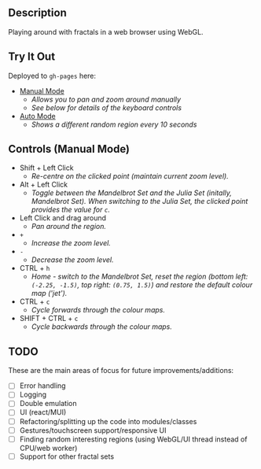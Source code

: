 ## Description

Playing around with fractals in a web browser using WebGL.

## Try It Out

Deployed to `gh-pages` here:

* [Manual Mode](https://taylorjg.github.io/FractalsWebGL?mode=manual)
  * _Allows you to pan and zoom around manually_
  * _See below for details of the keyboard controls_
* [Auto Mode](https://taylorjg.github.io/FractalsWebGL)
  * _Shows a different random region every 10 seconds_

## Controls (Manual Mode)

* Shift + Left Click
    * _Re-centre on the clicked point (maintain current zoom level)._
* Alt + Left Click
    * _Toggle between the Mandelbrot Set and the Julia Set (initally, Mandelbrot Set). When switching to the Julia Set, the clicked point provides the value for `c`._
* Left Click and drag around
    * _Pan around the region._
* `+`
    * _Increase the zoom level._
* `-`
    * _Decrease the zoom level._
* CTRL + `h`
    * _Home - switch to the Mandelbrot Set, reset the region (bottom left: `(-2.25, -1.5)`, top right: `(0.75, 1.5)`) and restore the default colour map ('jet')._
* CTRL + `c`
    * _Cycle forwards through the colour maps._
* SHIFT + CTRL + `c`
    * _Cycle backwards through the colour maps._

## TODO

These are the main areas of focus for future improvements/additions:

* [ ] Error handling
* [ ] Logging
* [ ] Double emulation
* [ ] UI (react/MUI)
* [ ] Refactoring/splitting up the code into modules/classes
* [ ] Gestures/touchscreen support/responsive UI
* [ ] Finding random interesting regions (using WebGL/UI thread instead of CPU/web worker)
* [ ] Support for other fractal sets
